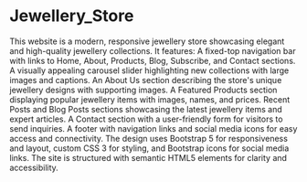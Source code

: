 # Jewellery_Store
This website is a modern, responsive jewellery store showcasing elegant and high-quality jewellery collections. 
It features:
  A fixed-top navigation bar with links to Home, About, Products, Blog, Subscribe, and Contact sections.
  A visually appealing carousel slider highlighting new collections with large images and captions.
  An About Us section describing the store's unique jewellery designs with supporting images.
  A Featured Products section displaying popular jewellery items with images, names, and prices.
  Recent Posts and Blog Posts sections showcasing the latest jewellery items and expert articles.
  A Contact section with a user-friendly form for visitors to send inquiries.
  A footer with navigation links and social media icons for easy access and connectivity.
  The design uses Bootstrap 5 for responsiveness and layout, custom CSS 3 for styling, and Bootstrap icons for social media links. The site is   structured with semantic HTML5 elements for clarity and accessibility.

